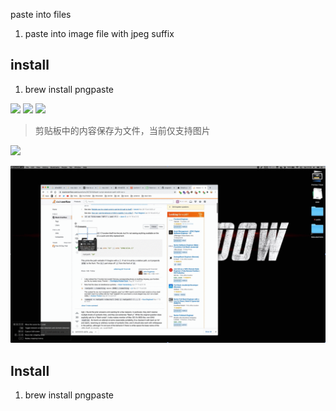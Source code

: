 paste into files

1. paste into image file with jpeg suffix


## install

1. brew install pngpaste


![](https://img.shields.io/badge/version-v1.0-green?style=for-the-badge)
[![](https://img.shields.io/badge/download-click-blue?style=for-the-badge)](https://github.com/alanhg/alfred-workflows/raw/master/paste-into-files/Paste%20into%20files.alfredworkflow)
[![](https://img.shields.io/badge/plist-link-important?style=for-the-badge)](https://raw.githubusercontent.com/alanhg/alfred-workflows/master/paste-into-files/src/info.plist)



<!-- more -->
> 剪贴板中的内容保存为文件，当前仅支持图片


[![](https://img.shields.io/badge/version-v1.0-green)](./Paste%20into%20files.alfredworkflow)

![](./screenshot.gif)

## Install

1. brew install pngpaste
